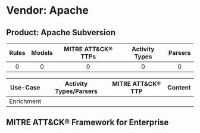 Vendor: Apache
==============
Product: Apache Subversion
--------------------------
| Rules | Models | MITRE ATT&CK® TTPs | Activity Types | Parsers |
|:-----:|:------:|:------------------:|:--------------:|:-------:|
|   0   |   0    |         0          |       0        |    0    |

|  Use-Case  | Activity Types/Parsers | MITRE ATT&CK® TTP | Content    |
|:----------:| ---- | ---- | ---- |
| Enrichment |    |    | [](RM/r_m_apache_apache_subversion_Enrichment.md) |

MITRE ATT&CK® Framework for Enterprise
--------------------------------------
